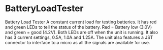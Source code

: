 # BatteryLoadTester
Battery Load Tester
A constant current load for testing batteries. It has red and green LEDs to tell the status of the battery. Red = Battery low (3.0V) and green = good (4.2V). Both LEDs are off when the unit is running. It also has 3 current settings, 0.5A, 1.0A and 1.25A. The unit also features a JST connector to interface to a micro as all the signals are available for use. 
